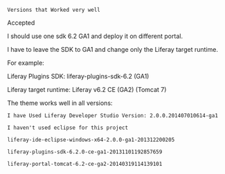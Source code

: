 	Versions that Worked very well
	
	
Accepted

I should use one sdk 6.2 GA1 and deploy it on different portal. 

I have to leave the SDK to GA1 and change only the Liferay target runtime.

For example:

 Liferay Plugins SDK: liferay-plugins-sdk-6.2 (GA1)

 Liferay target runtime: Liferay v6.2 CE (GA2) (Tomcat 7)

 The theme works well in all versions:
	
	I have Used Liferay Developer Studio Version: 2.0.0.201407010614-ga1
	
	I haven't used eclipse for this project
	
	liferay-ide-eclipse-windows-x64-2.0.0-ga1-201312200205

	liferay-plugins-sdk-6.2.0-ce-ga1-20131101192857659

	liferay-portal-tomcat-6.2-ce-ga2-20140319114139101